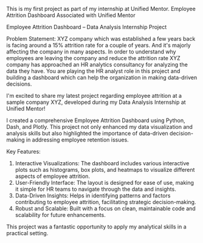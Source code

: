 This is my first project as part of my internship at Unified Mentor.
Employee Attrition Dashboard
Associated with Unified Mentor

Employee Attrition Dashboard – Data Analysis Internship Project 


Problem Statement:
XYZ company which was established a few years back is facing around a 15% attrition rate for
a couple of years. And it's majorly affecting the company in many aspects. In order to
understand why employees are leaving the company and reduce the attrition rate XYZ
company has approached an HR analytics consultancy for analyzing the data they have. You
are playing the HR analyst role in this project and building a dashboard which can help the
organization in making data-driven decisions.

I'm excited to share my latest project regarding employee attrition at a sample company XYZ, developed during my Data Analysis Internship at Unified Mentor!

I created a comprehensive Employee Attrition Dashboard using Python, Dash, and Plotly. This project not only enhanced my data visualization and analysis skills but also highlighted the importance of data-driven decision-making in addressing employee retention issues.

Key Features:

1) Interactive Visualizations: The dashboard includes various interactive plots such as histograms, box plots, and heatmaps to visualize different aspects of employee attrition.
2) User-Friendly Interface: The layout is designed for ease of use, making it simple for HR teams to navigate through the data and insights.
3) Data-Driven Insights: Helps in identifying patterns and factors contributing to employee attrition, facilitating strategic decision-making.
4) Robust and Scalable: Built with a focus on clean, maintainable code and scalability for future enhancements.

This project was a fantastic opportunity to apply my analytical skills in a practical setting. 
